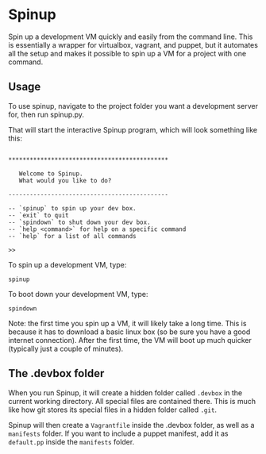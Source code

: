 Spinup
======

Spin up a development VM quickly and easily from the command line. This is essentially a wrapper for virtualbox, vagrant, and puppet, but it automates all the setup and makes it possible to spin up a VM for a project with one command.

Usage
-----

To use spinup, navigate to the project folder you want a development server for, then run spinup.py. 

That will start the interactive Spinup program, which will look something like this: 

```

*********************************************

   Welcome to Spinup.
   What would you like to do?

---------------------------------------------

-- `spinup` to spin up your dev box.
-- `exit` to quit
-- `spindown` to shut down your dev box.
-- `help <command>` for help on a specific command
-- `help` for a list of all commands

>> 

```

To spin up a development VM, type: 

    spinup 

To boot down your development VM, type: 

    spindown

Note: the first time you spin up a VM, it will likely take a long time. This is because it has to download a basic linux box (so be sure you have a good internet connection). After the first time, the VM will boot up much quicker (typically just a couple of minutes). 

The .devbox folder 
------------------

When you run Spinup, it will create a hidden folder called `.devbox` in the current working directory. All special files are contained there. This is much like how git stores its special files in a hidden folder called `.git`. 

Spinup will then create a `Vagrantfile` inside the .devbox folder, as well as a `manifests` folder. If you want to include a puppet manifest, add it as `default.pp` inside the `manifests` folder.


